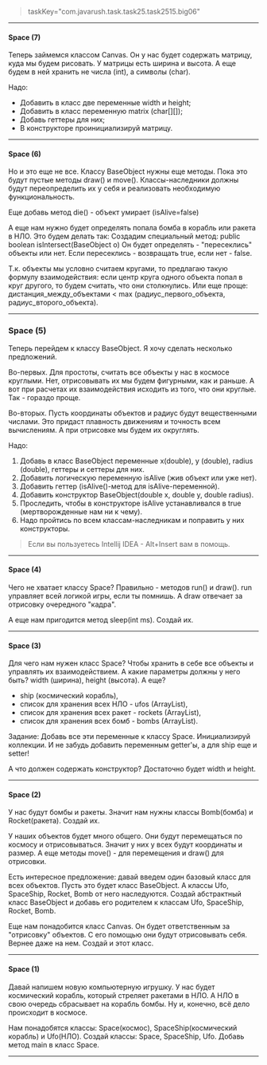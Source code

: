 >taskKey="com.javarush.task.task25.task2515.big06"
***

#### Space (7)

Теперь займемся классом Canvas.
Он у нас будет содержать матрицу, куда мы будем рисовать.
У матрицы есть ширина и высота.
А еще будем в ней хранить не числа (int), а символы (char).

Надо:
* Добавить в класс две переменные width и height;
* Добавить в класс переменную matrix (char[][]);
* Добавь геттеры для них;
* В конструкторе проинициализируй матрицу.
***


#### Space (6)

Но и это еще не все.
Классу BaseObject нужны еще методы.
Пока это будут пустые методы draw() и move().
Классы-наследники должны будут переопределить их у себя и реализовать необходимую функциональность.

Еще добавь метод die() - объект умирает (isAlive=false)

А еще нам нужно будет определять попала бомба в корабль или ракета в НЛО.
Это будем делать так:
Создадим специальный метод: public boolean isIntersect(BaseObject o)
Он будет определять - "пересеклись" объекты или нет. Если пересеклись - возвращать true, если нет - false.

Т.к. объекты мы условно считаем кругами, то предлагаю такую формулу взаимодействия:
eсли центр круга одного объекта попал в круг другого, то будем считать, что они столкнулись.
Или еще проще:
дистанция_между_объектами < max (радиус_первого_объекта, радиус_второго_объекта).
***


### Space (5)

Теперь перейдем к классу BaseObject.
Я хочу сделать несколько предложений.

Во-первых. Для простоты, считать все объекты у нас в космосе круглыми.
Нет, отрисовывать их мы будем фигурными, как и раньше.
А вот при расчетах их взаимодействия исходить из того, что они круглые.
Так - гораздо проще.

Во-вторых. Пусть координаты объектов и радиус будут вещественными числами.
Это придаст плавность движениям и точность всем вычислениям.
А при отрисовке мы будем их округлять.

Надо:
1.  Добавь в класс BaseObject переменные x(double), y (double), radius (double), геттеры и сеттеры для них.
2.  Добавить логическую переменную isAlive (жив объект или уже нет).
3.  Добавить геттер (isAlive()-метод для isAlive-переменной).
4.  Добавить конструктор BaseObject(double x, double y, double radius).
4.  Проследить, чтобы в конструкторе isAlive устанавливался в true (мертворожденные нам ни к чему).
6.  Надо пройтись по всем классам-наследникам и поправить у них конструкторы.

>Если вы пользуетесь Intellij IDEA - Alt+Insert вам в помощь.
***


#### Space (4)

Чего не хватает классу Space?
Правильно - методов run() и draw().
run управляет всей логикой игры, если ты помнишь.
А draw отвечает за отрисовку очередного "кадра".

А еще нам пригодится метод sleep(int ms).
Создай их.
***


#### Space (3)

Для чего нам нужен класс Space?
Чтобы хранить в себе все объекты и управлять их взаимодействием.
А какие параметры должны у него быть?
width (ширина), height (высота).
А еще?
* ship (космический корабль),
* список для хранения всех НЛО - ufos (ArrayList<Ufo>),
* список для хранения всех ракет - rockets (ArrayList<Rocket>),
* список для хранения всех бомб - bombs (ArrayList<Bomb>).

Задание:
Добавь все эти переменные к классу Space.
Инициализируй коллекции.
И не забудь добавить переменным getter'ы, а для ship еще и setter!

А что должен содержать конструктор?
Достаточно будет width и height.
***


#### Space (2)

У нас будут бомбы и ракеты.
Значит нам нужны классы Bomb(бомба) и Rocket(ракета).
Создай их.

У наших объектов будет много общего.
Они будут перемещаться по космосу и отрисовываться.
Значит у них у всех будут координаты и размер.
А еще методы move() - для перемещения и draw() для отрисовки.

Есть интересное предложение: давай введем один базовый класс для всех объектов.
Пусть это будет класс BaseObject.
А классы Ufo, SpaceShip, Rocket, Bomb от него наследуются.
Создай абстрактный класс BaseObject и добавь его родителем к классам Ufo, SpaceShip, Rocket, Bomb.

Еще нам понадобится класс Canvas.
Он будет ответственным за "отрисовку" объектов.
С его помощью они будут отрисовывать себя.
Вернее даже на нем.
Создай и этот класс.
***


#### Space (1)

Давай напишем новую компьютерную игрушку.
У нас будет космический корабль, который стреляет ракетами в НЛО.
А НЛО в свою очередь сбрасывает на корабль бомбы.
Ну и, конечно, всё дело происходит в космосе.

Нам понадобятся классы: Space(космос), SpaceShip(космический корабль) и Ufo(НЛО).
Создай классы: Space, SpaceShip, Ufo.
Добавь метод main в класс Space.
***